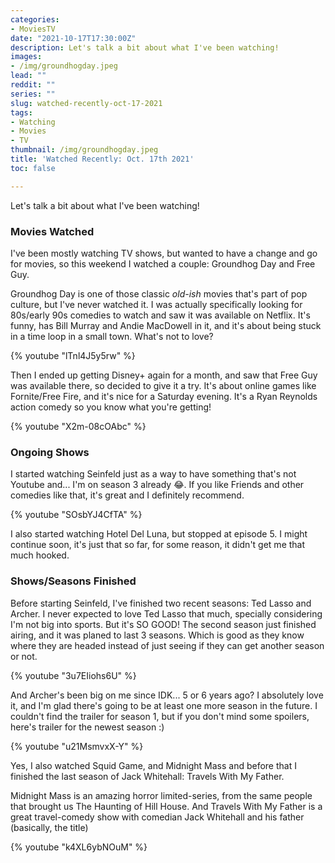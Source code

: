 ```yaml
---
categories:
- MoviesTV
date: "2021-10-17T17:30:00Z"
description: Let's talk a bit about what I've been watching!
images:
- /img/groundhogday.jpeg
lead: ""
reddit: ""
series: ""
slug: watched-recently-oct-17-2021
tags:
- Watching
- Movies
- TV
thumbnail: /img/groundhogday.jpeg
title: 'Watched Recently: Oct. 17th 2021'
toc: false

---
```

Let's talk a bit about what I've been watching!

<!--more-->

### Movies Watched

I've been mostly watching TV shows, but wanted to have a change and go for movies, so this weekend I watched a couple: Groundhog Day and Free Guy.

Groundhog Day is one of those classic _old-ish_ movies that's part of pop culture, but I've never watched it. I was actually specifically looking for 80s/early 90s comedies to watch and saw it was available on Netflix. It's funny, has Bill Murray and Andie MacDowell in it, and it's about being stuck in a time loop in a small town. What's not to love?

{% youtube "lTnl4J5y5rw" %}

Then I ended up getting Disney+ again for a month, and saw that Free Guy was available there, so decided to give it a try. It's about online games like Fornite/Free Fire, and it's nice for a Saturday evening. It's a Ryan Reynolds action comedy so you know what you're getting!

{% youtube "X2m-08cOAbc" %}

### Ongoing Shows

I started watching Seinfeld just as a way to have something that's not Youtube and... I'm on season 3 already 😂. If you like Friends and other comedies like that, it's great and I definitely recommend.

{% youtube "SOsbYJ4CfTA" %}

I also started watching Hotel Del Luna, but stopped at episode 5. I might continue soon, it's just that so far, for some reason, it didn't get me that much hooked.

### Shows/Seasons Finished

Before starting Seinfeld, I've finished two recent seasons: Ted Lasso and Archer. I never expected to love Ted Lasso that much, specially considering I'm not big into sports. But it's SO GOOD! The second season just finished airing, and it was planed to last 3 seasons. Which is good as they know where they are headed instead of just seeing if they can get another season or not.

{% youtube "3u7EIiohs6U" %}

And Archer's been big on me since IDK... 5 or 6 years ago? I absolutely love it, and I'm glad there's going to be at least one more season in the future. I couldn't find the trailer for season 1, but if you don't mind some spoilers, here's trailer for the newest season :)

{% youtube "u21MsmvxX-Y" %}

Yes, I also watched Squid Game, and Midnight Mass and before that I finished the last season of Jack Whitehall: Travels With My Father.

Midnight Mass is an amazing horror limited-series, from the same people that brought us The Haunting of Hill House. And Travels With My Father is a great travel-comedy show with comedian Jack Whitehall and his father (basically, the title)

{% youtube "k4XL6ybNOuM" %}
